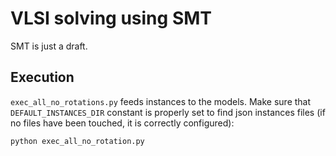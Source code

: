 # VLSI solving using SMT
SMT is just a draft.

## Execution
`exec_all_no_rotations.py` feeds instances to the models. Make sure that `DEFAULT_INSTANCES_DIR` constant is properly set to find json instances files (if no files have been touched, it is correctly configured):
```bash
python exec_all_no_rotation.py
````
